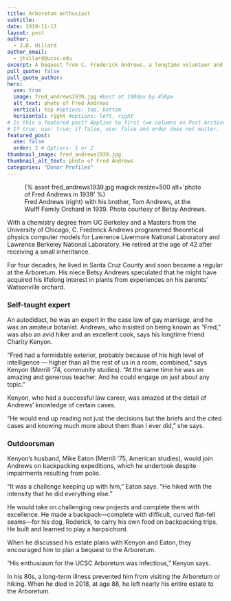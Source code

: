 ```yaml
---
title: Arboretum enthusiast
subtitle: 
date: 2019-11-13
layout: post
author:
  - J.D. Hillard
author_email:
  - jhillard@ucsc.edu
excerpt: A bequest from C. Frederick Andrews, a longtime volunteer and regular visitor to the UC Santa Cruz Arboretum and Botanic Garden, supports needed capital improvements and bolsters the endowment.
pull_quote: false
pull_quote_author:
hero:
  use: true
  image: fred_andrews1939.jpg #best at 1000px by 450px
  alt_text: photo of Fred Andrews
  vertical: top #options: top, bottom
  horizontal: right #options: left, right
# Is this a featured post? Applies to first two columns on Post Archive Page.
# If true, use: true; if false, use: false and order does not matter.
featured_post:
  use: false
  order: 2 # Options: 1 or 2
thumbnail_image: fred_andrews1939.jpg
thumbnail_alt_text: photo of Fred Andrews
categories: "Donor Profiles"
---
```

<figure class="inline-image left">
{% asset fred_andrews1939.jpg magick:resize=500 alt='photo of Fred Andrews in 1939' %}
<figcaption>Fred Andrews (right) with his brother, Tom Andrews, at the Wulff Family Orchard in 1939. Photo courtesy of Betsy Andrews.</figcaption></figure>

With a chemistry degree from UC Berkeley and a Masters from the University of Chicago, C. Frederick Andrews programmed theoretical physics computer models for Lawrence Livermore National Laboratory and Lawrence Berkeley National Laboratory. He retired at the age of 42 after receiving a small inheritance.

For four decades, he lived in Santa Cruz County and soon became a regular at the Arboretum. His niece Betsy Andrews speculated that he might have acquired his lifelong interest in plants from experiences on his parents’ Watsonville orchard.

### Self-taught expert

An autodidact, he was an expert in the case law of gay marriage, and he was an amateur botanist. Andrews, who insisted on being known as “Fred,” was also an avid hiker and an excellent cook, says his longtime friend Charity Kenyon.

“Fred had a formidable exterior, probably because of his high level of intelligence — higher than all the rest of us in a room, combined,” says Kenyon (Merrill ‘74, community studies). “At the same time he was an amazing and generous teacher. And he could engage on just about any topic.”

Kenyon, who had a successful law career, was amazed at the detail of Andrews’ knowledge of certain cases.

“He would end up reading not just the decisions but the briefs and the cited cases and knowing much more about them than I ever did,” she says.

### Outdoorsman

Kenyon’s husband, Mike Eaton (Merrill ‘75, American studies), would join Andrews on backpacking expeditions, which he undertook despite impairments resulting from polio.

“It was a challenge keeping up with him,” Eaton says. “He hiked with the intensity that he did everything else.”

He would take on challenging new projects and complete them with excellence. He made a backpack—complete with difficult, curved flat-fell seams—for his dog, Roderick, to carry his own food on backpacking trips. He built and learned to play a harpsichord.

When he discussed his estate plans with Kenyon and Eaton, they encouraged him to plan a bequest to the Arboretum.

“His enthusiasm for the UCSC Arboretum was infectious,” Kenyon says.

In his 80s, a long-term illness prevented him from visiting the Arboretum or hiking. When he died in 2018, at age 88, he left nearly his entire estate to the Arboretum.
